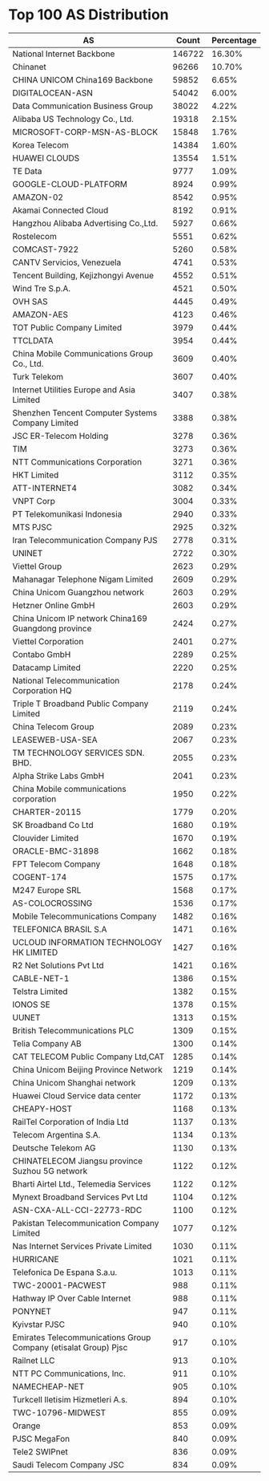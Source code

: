 # Top 100 AS Distribution
| AS | Count | Percentage |
|----|----|----|
| National Internet Backbone | 146722 | 16.30% |
| Chinanet | 96266 | 10.70% |
| CHINA UNICOM China169 Backbone | 59852 | 6.65% |
| DIGITALOCEAN-ASN | 54042 | 6.00% |
| Data Communication Business Group | 38022 | 4.22% |
| Alibaba US Technology Co., Ltd. | 19318 | 2.15% |
| MICROSOFT-CORP-MSN-AS-BLOCK | 15848 | 1.76% |
| Korea Telecom | 14384 | 1.60% |
| HUAWEI CLOUDS | 13554 | 1.51% |
| TE Data | 9777 | 1.09% |
| GOOGLE-CLOUD-PLATFORM | 8924 | 0.99% |
| AMAZON-02 | 8542 | 0.95% |
| Akamai Connected Cloud | 8192 | 0.91% |
| Hangzhou Alibaba Advertising Co.,Ltd. | 5927 | 0.66% |
| Rostelecom | 5551 | 0.62% |
| COMCAST-7922 | 5260 | 0.58% |
| CANTV Servicios, Venezuela | 4741 | 0.53% |
| Tencent Building, Kejizhongyi Avenue | 4552 | 0.51% |
| Wind Tre S.p.A. | 4521 | 0.50% |
| OVH SAS | 4445 | 0.49% |
| AMAZON-AES | 4123 | 0.46% |
| TOT Public Company Limited | 3979 | 0.44% |
| TTCLDATA | 3954 | 0.44% |
| China Mobile Communications Group Co., Ltd. | 3609 | 0.40% |
| Turk Telekom | 3607 | 0.40% |
| Internet Utilities Europe and Asia Limited | 3407 | 0.38% |
| Shenzhen Tencent Computer Systems Company Limited | 3388 | 0.38% |
| JSC ER-Telecom Holding | 3278 | 0.36% |
| TIM | 3273 | 0.36% |
| NTT Communications Corporation | 3271 | 0.36% |
| HKT Limited | 3112 | 0.35% |
| ATT-INTERNET4 | 3082 | 0.34% |
| VNPT Corp | 3004 | 0.33% |
| PT Telekomunikasi Indonesia | 2940 | 0.33% |
| MTS PJSC | 2925 | 0.32% |
| Iran Telecommunication Company PJS | 2778 | 0.31% |
| UNINET | 2722 | 0.30% |
| Viettel Group | 2623 | 0.29% |
| Mahanagar Telephone Nigam Limited | 2609 | 0.29% |
| China Unicom Guangzhou network | 2603 | 0.29% |
| Hetzner Online GmbH | 2603 | 0.29% |
| China Unicom IP network China169 Guangdong province | 2424 | 0.27% |
| Viettel Corporation | 2401 | 0.27% |
| Contabo GmbH | 2289 | 0.25% |
| Datacamp Limited | 2220 | 0.25% |
| National Telecommunication Corporation HQ | 2178 | 0.24% |
| Triple T Broadband Public Company Limited | 2119 | 0.24% |
| China Telecom Group | 2089 | 0.23% |
| LEASEWEB-USA-SEA | 2067 | 0.23% |
| TM TECHNOLOGY SERVICES SDN. BHD. | 2055 | 0.23% |
| Alpha Strike Labs GmbH | 2041 | 0.23% |
| China Mobile communications corporation | 1950 | 0.22% |
| CHARTER-20115 | 1779 | 0.20% |
| SK Broadband Co Ltd | 1680 | 0.19% |
| Clouvider Limited | 1670 | 0.19% |
| ORACLE-BMC-31898 | 1662 | 0.18% |
| FPT Telecom Company | 1648 | 0.18% |
| COGENT-174 | 1575 | 0.17% |
| M247 Europe SRL | 1568 | 0.17% |
| AS-COLOCROSSING | 1536 | 0.17% |
| Mobile Telecommunications Company | 1482 | 0.16% |
| TELEFONICA BRASIL S.A | 1471 | 0.16% |
| UCLOUD INFORMATION TECHNOLOGY HK LIMITED | 1427 | 0.16% |
| R2 Net Solutions Pvt Ltd | 1421 | 0.16% |
| CABLE-NET-1 | 1386 | 0.15% |
| Telstra Limited | 1382 | 0.15% |
| IONOS SE | 1378 | 0.15% |
| UUNET | 1313 | 0.15% |
| British Telecommunications PLC | 1309 | 0.15% |
| Telia Company AB | 1300 | 0.14% |
| CAT TELECOM Public Company Ltd,CAT | 1285 | 0.14% |
| China Unicom Beijing Province Network | 1219 | 0.14% |
| China Unicom Shanghai network | 1209 | 0.13% |
| Huawei Cloud Service data center | 1172 | 0.13% |
| CHEAPY-HOST | 1168 | 0.13% |
| RailTel Corporation of India Ltd | 1137 | 0.13% |
| Telecom Argentina S.A. | 1134 | 0.13% |
| Deutsche Telekom AG | 1130 | 0.13% |
| CHINATELECOM Jiangsu province Suzhou 5G network | 1122 | 0.12% |
| Bharti Airtel Ltd., Telemedia Services | 1122 | 0.12% |
| Mynext Broadband Services Pvt Ltd | 1104 | 0.12% |
| ASN-CXA-ALL-CCI-22773-RDC | 1100 | 0.12% |
| Pakistan Telecommunication Company Limited | 1077 | 0.12% |
| Nas Internet Services Private Limited | 1030 | 0.11% |
| HURRICANE | 1021 | 0.11% |
| Telefonica De Espana S.a.u. | 1013 | 0.11% |
| TWC-20001-PACWEST | 988 | 0.11% |
| Hathway IP Over Cable Internet | 988 | 0.11% |
| PONYNET | 947 | 0.11% |
| Kyivstar PJSC | 940 | 0.10% |
| Emirates Telecommunications Group Company (etisalat Group) Pjsc | 917 | 0.10% |
| Railnet LLC | 913 | 0.10% |
| NTT PC Communications, Inc. | 911 | 0.10% |
| NAMECHEAP-NET | 905 | 0.10% |
| Turkcell Iletisim Hizmetleri A.s. | 894 | 0.10% |
| TWC-10796-MIDWEST | 855 | 0.09% |
| Orange | 853 | 0.09% |
| PJSC MegaFon | 840 | 0.09% |
| Tele2 SWIPnet | 836 | 0.09% |
| Saudi Telecom Company JSC | 834 | 0.09% |

